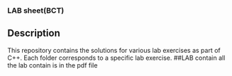 ### LAB sheet(BCT)
## Description
This repository contains the solutions for various lab exercises as part of C++. Each folder corresponds to a specific lab exercise.
##LAB contain
all the lab contain is in the pdf file
